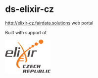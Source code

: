 # ds-elixir-cz

http://elixir-cz.fairdata.solutions web portal

Built with support of

[![ELIXIR-CZ logo](static/img/logo.jpg)](https://www.elixir-czech.cz/)
